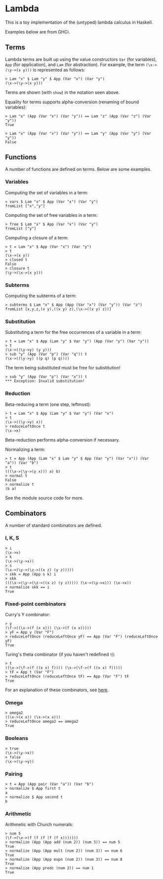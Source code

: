 # Lambda

This is a toy implementation of the (untyped) lambda calculus in Haskell.

Examples below are from GHCi.

## Terms

Lambda terms are built up using the value constructors `Var` (for variables), `App` (for application), and `Lam` (for abstraction). For example, the term `(\x->(\y->(x y)))` is represented as follows:

```
> Lam "x" $ Lam "y" $ App (Var "x") (Var "y")
(\x->(\y->(x y)))
```

Terms are shown (with `show`) in the notation seen above.

Equality for terms supports alpha-conversion (renaming of bound variables):

```
> Lam "x" (App (Var "x") (Var "y")) == Lam "z" (App (Var "z") (Var "y"))
True

> Lam "x" (App (Var "x") (Var "y")) == Lam "y" (App (Var "y") (Var "y"))
False
```

## Functions

A number of functions are defined on terms. Below are some examples.

### Variables

Computing the set of variables in a term:

```
> vars $ Lam "x" $ App (Var "x") (Var "y")
fromList ["x","y"]
```

Computing the set of free variables in a term:

```
> free $ Lam "x" $ App (Var "x") (Var "y")
fromList ["y"]
```

Computing a closure of a term:

```
> t = Lam "x" $ App (Var "x") (Var "y")
> t
(\x->(x y))
> closed t
False
> closure t
(\y->(\x->(x y)))
```

### Subterms

Computing the subterms of a term:

```
> subterms $ Lam "x" $ App (App (Var "x") (Var "y")) (Var "z")
fromList [x,y,z,(x y),((x y) z),(\x->((x y) z))]
```

### Substitution

Substituting a term for the free occurrences of a variable in a term:

```
> t = Lam "x" $ App (Lam "y" $ Var "y") (App (Var "y") (Var "y"))
> t
(\x->((\y->y) (y y)))
> sub "y" (App (Var "p") (Var "q")) t
(\x->((\y->y) ((p q) (p q))))
```

The term being substituted must be free for substitution!

```
> sub "y" (App (Var "p") (Var "x")) t
*** Exception: Invalid substitution!
```

### Reduction

Beta-reducing a term (one step, leftmost):

```
> t = Lam "x" $ App (Lam "y" $ Var "y") (Var "x")
> t
(\x->((\y->y) x))
> reduceLeftOnce t
(\x->x)
```

Beta-reduction performs alpha-conversion if necessary.

Normalizing a term:

```
> t = App (App (Lam "x" $ Lam "y" $ App (Var "y") (Var "x")) (Var "a")) (Var "b")
> t
(((\x->(\y->(y x))) a) b)
> normal t
False
> normalize t
(b a)
```

See the module source code for more.

## Combinators

A number of standard combinators are defined.

### I, K, S

```
> i
(\x->x)
> k
(\x->(\y->x))
> s
(\x->(\y->(\z->((x z) (y z)))))
> skk = App (App s k) i
> skk
(((\x->(\y->(\z->((x z) (y z))))) (\x->(\y->x))) (\x->x))
> normalize skk == i
True
```

### Fixed-point combinators

Curry's Y combinator:

```
> y
(\f->((\x->(f (x x))) (\x->(f (x x)))))
> yF = App y (Var "F")
> reduceLeftOnce (reduceLeftOnce yF) == App (Var "F") (reduceLeftOnce yF)
True
```

Turing's theta combinator (if you haven't redefined `t`):

```
> t
((\x->(\f->(f ((x x) f)))) (\x->(\f->(f ((x x) f)))))
> tF = App t (Var "F")
> reduceLeftOnce (reduceLeftOnce tF) == App (Var "F") tF
True
```

For an explanation of these combinators, see [here](https://github.com/blargoner/math-y).

### Omega

```
> omega2
((\x->(x x)) (\x->(x x)))
> reduceLeftOnce omega2 == omega2
True
```

### Booleans

```
> true
(\x->(\y->x))
> false
(\x->(\y->y))
```

### Pairing

```
> t = App (App pair (Var "a")) (Var "b")
> normalize $ App first t
a
> normalize $ App second t
b
```

### Arithmetic

Arithmetic with Church numerals:

```
> num 5
(\f->(\x->(f (f (f (f (f x)))))))
> normalize (App (App add (num 2)) (num 3)) == num 5
True
> normalize (App (App mult (num 2)) (num 3)) == num 6
True
> normalize (App (App expn (num 2)) (num 3)) == num 8
True
> normalize (App predc (num 2)) == num 1
True
```
